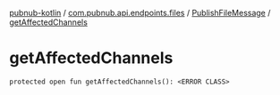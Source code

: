 [pubnub-kotlin](../../index.md) / [com.pubnub.api.endpoints.files](../index.md) / [PublishFileMessage](index.md) / [getAffectedChannels](./get-affected-channels.md)

# getAffectedChannels

`protected open fun getAffectedChannels(): <ERROR CLASS>`